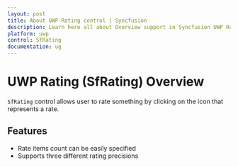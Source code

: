 ```yaml
---
layout: post
title: About UWP Rating control | Syncfusion
description: Learn here all about Overview support in Syncfusion UWP Rating (SfRating) control and more.
platform: uwp
control: SfRating
documentation: ug
---
```


# UWP Rating (SfRating) Overview

`SfRating` control allows user to rate something by clicking on the icon that represents a rate.

## Features

* Rate items count can be easily specified
* Supports three different rating precisions


